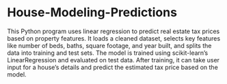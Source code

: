 # House-Modeling-Predictions
This Python program uses linear regression to predict real estate tax prices based on property features. It loads a cleaned dataset, selects key features like number of beds, baths, square footage, and year built, and splits the data into training and test sets. The model is trained using scikit-learn’s LinearRegression and evaluated on test data. After training, it can take user input for a house’s details and predict the estimated tax price based on the model.
